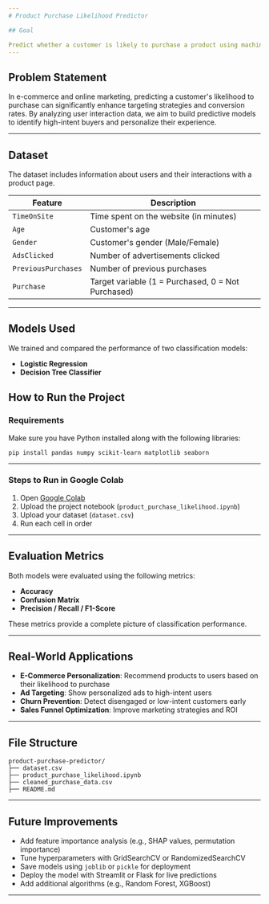 ```yaml
---
# Product Purchase Likelihood Predictor

## Goal

Predict whether a customer is likely to purchase a product using machine learning models. This is a **binary classification** task based on behavioral and demographic customer data.
---
```


## Problem Statement

In e-commerce and online marketing, predicting a customer's likelihood to purchase can significantly enhance targeting strategies and conversion rates. By analyzing user interaction data, we aim to build predictive models to identify high-intent buyers and personalize their experience.

---

## Dataset

The dataset includes information about users and their interactions with a product page.

| Feature             | Description                                        |
| ------------------- | -------------------------------------------------- |
| `TimeOnSite`        | Time spent on the website (in minutes)             |
| `Age`               | Customer's age                                     |
| `Gender`            | Customer's gender (Male/Female)                    |
| `AdsClicked`        | Number of advertisements clicked                   |
| `PreviousPurchases` | Number of previous purchases                       |
| `Purchase`          | Target variable (1 = Purchased, 0 = Not Purchased) |

---

## Models Used

We trained and compared the performance of two classification models:

- **Logistic Regression**
- **Decision Tree Classifier**

## How to Run the Project

### Requirements

Make sure you have Python installed along with the following libraries:

```
pip install pandas numpy scikit-learn matplotlib seaborn
```

---

### Steps to Run in Google Colab

1. Open [Google Colab](https://colab.research.google.com/)
2. Upload the project notebook (`product_purchase_likelihood.ipynb`)
3. Upload your dataset (`dataset.csv`)
4. Run each cell in order

---

## Evaluation Metrics

Both models were evaluated using the following metrics:

- **Accuracy**
- **Confusion Matrix**
- **Precision / Recall / F1-Score**

These metrics provide a complete picture of classification performance.

---

## Real-World Applications

- **E-Commerce Personalization**: Recommend products to users based on their likelihood to purchase
- **Ad Targeting**: Show personalized ads to high-intent users
- **Churn Prevention**: Detect disengaged or low-intent customers early
- **Sales Funnel Optimization**: Improve marketing strategies and ROI

---

## File Structure

```
product-purchase-predictor/
├── dataset.csv
├── product_purchase_likelihood.ipynb
├── cleaned_purchase_data.csv
├── README.md
```

---

## Future Improvements

- Add feature importance analysis (e.g., SHAP values, permutation importance)
- Tune hyperparameters with GridSearchCV or RandomizedSearchCV
- Save models using `joblib` or `pickle` for deployment
- Deploy the model with Streamlit or Flask for live predictions
- Add additional algorithms (e.g., Random Forest, XGBoost)

---
